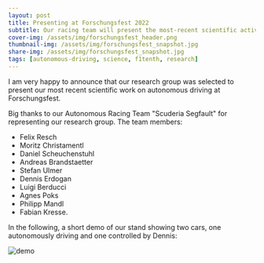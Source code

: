 ```yaml
---
layout: post
title: Presenting at Forschungsfest 2022
subtitle: Our racing team will present the most-recent scientific activities
cover-img: /assets/img/forschungsfest_header.png
thumbnail-img: /assets/img/forschungsfest_snapshot.jpg
share-img: /assets/img/forschungsfest_snapshot.jpg
tags: [autonomous-driving, science, f1tenth, research]
---
```


I am very happy to announce that our research group 
was selected to present our most recent scientific work 
on autonomous driving at Forschungsfest.

Big thanks to our Autonomous Racing Team "Scuderia Segfault" 
for representing our research group.
The team members: 
- Felix Resch
- Moritz Christamentl
- Daniel Scheuchenstuhl
- Andreas Brandstaetter
- Stefan Ulmer
- Dennis Erdogan
- Luigi Berducci
- Agnes Poks
- Philipp Mandl
- Fabian Kresse.

In the following, a short demo of our stand showing two cars,
one autonomously driving and one controlled by Dennis:

![demo](../assets/videos/forschungsfest_demo.gif)